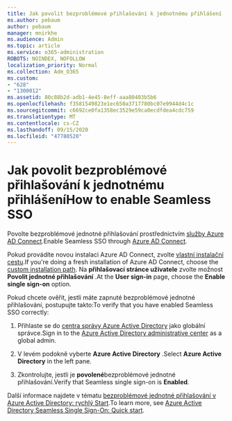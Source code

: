 ```yaml
---
title: Jak povolit bezproblémové přihlašování k jednotnému přihlášení
ms.author: pebaum
author: pebaum
manager: mnirkhe
ms.audience: Admin
ms.topic: article
ms.service: o365-administration
ROBOTS: NOINDEX, NOFOLLOW
localization_priority: Normal
ms.collection: Adm_O365
ms.custom:
- "628"
- "1300012"
ms.assetid: 80c88b2d-adb1-4e45-8eff-aaa80403b5b6
ms.openlocfilehash: f3581549823e1ec650a3717780bc07e9944d4c1c
ms.sourcegitcommit: c6692ce0fa1358ec3529e59ca0ecdfdea4cdc759
ms.translationtype: MT
ms.contentlocale: cs-CZ
ms.lasthandoff: 09/15/2020
ms.locfileid: "47780520"
---
```

# <a name="how-to-enable-seamless-sso"></a><span data-ttu-id="aed21-102">Jak povolit bezproblémové přihlašování k jednotnému přihlášení</span><span class="sxs-lookup"><span data-stu-id="aed21-102">How to enable Seamless SSO</span></span>

<span data-ttu-id="aed21-103">Povolte bezproblémové jednotné přihlašování prostřednictvím [služby Azure AD Connect](https://docs.microsoft.com/azure/active-directory/connect/active-directory-aadconnect).</span><span class="sxs-lookup"><span data-stu-id="aed21-103">Enable Seamless SSO through [Azure AD Connect](https://docs.microsoft.com/azure/active-directory/connect/active-directory-aadconnect).</span></span>
  
<span data-ttu-id="aed21-104">Pokud provádíte novou instalaci Azure AD Connect, zvolte [vlastní instalační cestu](https://docs.microsoft.com/azure/active-directory/connect/active-directory-aadconnect-get-started-custom).</span><span class="sxs-lookup"><span data-stu-id="aed21-104">If you're doing a fresh installation of Azure AD Connect, choose the [custom installation path](https://docs.microsoft.com/azure/active-directory/connect/active-directory-aadconnect-get-started-custom).</span></span> <span data-ttu-id="aed21-105">Na **přihlašovací stránce uživatele** zvolte možnost **Povolit jednotné přihlašování** .</span><span class="sxs-lookup"><span data-stu-id="aed21-105">At the **User sign-in** page, choose the **Enable single sign-on** option.</span></span>
  
<span data-ttu-id="aed21-106">Pokud chcete ověřit, jestli máte zapnuté bezproblémové jednotné přihlašování, postupujte takto:</span><span class="sxs-lookup"><span data-stu-id="aed21-106">To verify that you have enabled Seamless SSO correctly:</span></span>
  
1. <span data-ttu-id="aed21-107">Přihlaste se do [centra správy Azure Active Directory](https://aad.portal.azure.com) jako globální správce.</span><span class="sxs-lookup"><span data-stu-id="aed21-107">Sign in to the [Azure Active Directory administrative center](https://aad.portal.azure.com) as a global admin.</span></span>

2. <span data-ttu-id="aed21-108">V levém podokně vyberte **Azure Active Directory** .</span><span class="sxs-lookup"><span data-stu-id="aed21-108">Select **Azure Active Directory** in the left pane.</span></span>

3. <span data-ttu-id="aed21-109">Zkontrolujte, jestli je **povolené**bezproblémové jednotné přihlašování.</span><span class="sxs-lookup"><span data-stu-id="aed21-109">Verify that Seamless single sign-on is **Enabled**.</span></span>

<span data-ttu-id="aed21-110">Další informace najdete v tématu [bezproblémové jednotné přihlašování v Azure Active Directory: rychlý Start](https://docs.microsoft.com/azure/active-directory/connect/active-directory-aadconnect-sso-quick-start).</span><span class="sxs-lookup"><span data-stu-id="aed21-110">To learn more, see [Azure Active Directory Seamless Single Sign-On: Quick start](https://docs.microsoft.com/azure/active-directory/connect/active-directory-aadconnect-sso-quick-start).</span></span>
  